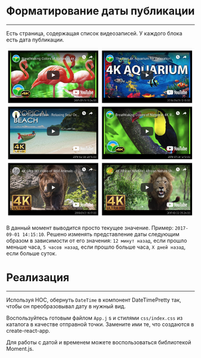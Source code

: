 # Форматирование даты публикации
___
Есть страница, содержащая список видеозаписей. У каждого блока есть дата публикации.

![alt text](https://github.com/Zrazhevskii/ra16_hoc_time/blob/main/src/assets/time.png)

В данный момент выводится просто текущее значение. Пример: `2017-09-01 14:15:10`. Решено изменять представление даты следующим образом в зависимости от его значения: `12 минут назад`, если прошло меньше часа, `5 часов назад`, если прошло больше часа, `X дней назад`, если больше суток.

# Реализация
___
Используя HOC, обернуть `DateTime` в компонент DateTimePretty так, чтобы он преобразовывал дату в нужный вид.

Воспользуйтесь готовым файлом `App.j` s и стилями `css/index.css` из каталога в качестве отправной точки. Замените ими те, что создаются в create-react-app.

Для работы с датой и временем можете воспользоваться библиотекой Moment.js.
